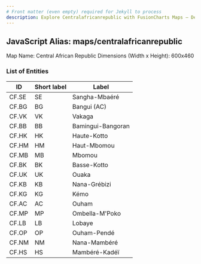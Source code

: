 ```yaml
---
# Front matter (even empty) required for Jekyll to process
description: Explore Centralafricanrepublic with FusionCharts Maps – Detailed features for seamless integration. Try now & enhance your data visualization today! 
---
```


## JavaScript Alias: maps/centralafricanrepublic

Map Name: Central African Republic
Dimensions (Width x Height): 600x460

### List of Entities

ID | Short label | Label
---|---|---|
CF.SE|SE|Sangha-Mbaéré
CF.BG|BG|Bangui (AC)
CF.VK|VK|Vakaga
CF.BB|BB|Bamingui-Bangoran
CF.HK|HK|Haute-Kotto
CF.HM|HM|Haut-Mbomou
CF.MB|MB|Mbomou
CF.BK|BK|Basse-Kotto
CF.UK|UK|Ouaka
CF.KB|KB|Nana-Grébizi
CF.KG|KG|Kémo
CF.AC|AC|Ouham
CF.MP|MP|Ombella-M\'Poko
CF.LB|LB|Lobaye
CF.OP|OP|Ouham-Pendé
CF.NM|NM|Nana-Mambéré
CF.HS|HS|Mambéré-Kadéï
